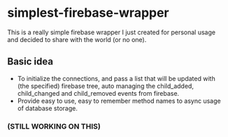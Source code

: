 # simplest-firebase-wrapper
This is a really simple firebase wrapper I just created for personal usage and decided to share with the world (or no one).

## Basic idea
- To initialize the connections, and pass a list that will be updated with (the specified) firebase tree, auto managing the child_added, child_changed and child_removed events from firebase.
- Provide easy to use, easy to remember method names to  async usage of database storage.

### (STILL WORKING ON THIS)
